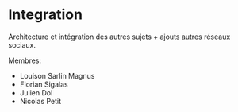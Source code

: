 # Integration
Architecture et intégration des autres sujets + ajouts autres réseaux sociaux.

Membres:

- Louison Sarlin Magnus
- Florian Sigalas
- Julien Dol
- Nicolas Petit